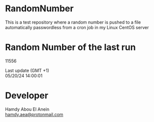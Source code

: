 # RandomNumber    
This is a test repository where a random number is pushed to a file automatically passwordless from a cron job in my Linux CentOS server    
# Random Number of the last run   
11556
      
Last update (GMT +1)    
05/20/24 14:00:01
# Developer    
Hamdy Abou El Anein   
hamdy.aea@protonmail.com
